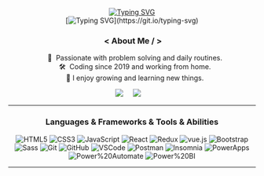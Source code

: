 <!--
**Zohoorparvaz/zohoorparvaz** is a ✨ _special_ ✨ repository because its `README.md` (this file) appears on your GitHub profile.

Here are some ideas to get you started:

- 🔭 I’m currently working on ...
- 🌱 I’m currently learning ...
- 👯 I’m looking to collaborate on ...
- 🤔 I’m looking for help with ...
- 💬 Ask me about ...
- 📫 How to reach me: ...
- 😄 Pronouns: ...
- ⚡ Fun fact: ...
-->

<div align="center">
 
[![Typing SVG](https://readme-typing-svg.herokuapp.com?font=Climate+Crisis&pause=1000&width=435&lines=Hello+from+the+other+side!;I+am+Alireza;I+am+a+software+developer;I+am+passionate+about+learning)](https://git.io/typing-svg)       
[![Typing SVG](https://readme-typing-svg.herokuapp.com?font=Montserrat&color=%239B8484&size=22&duration=4000&center=true&vCenter=true&width=416&lines=Welcome+to+my+Github+profile.;html%2C+css+%2Cjavascript%2C+react%2C+redux%2C+vue%2C+M365,...)](https://git.io/typing-svg) 
       
### &nbsp;< About Me / >

&nbsp;&nbsp;&nbsp;:heartbeat: &nbsp;Passionate with problem solving and daily routines.\
&nbsp;&nbsp;&nbsp;:hammer_and_wrench: &nbsp;Coding since 2019 and working from home.\
&nbsp;&nbsp;&nbsp;🤞 I enjoy growing and learning new things.

 <p align="center">
  <a href="mailto:zohoorparvaz@gmail.com"><img src="https://img.shields.io/badge/gmail-%23D14836.svg?&style=for-the-badge&logo=gmail&logoColor=white" /></a>&nbsp;&nbsp;&nbsp;&nbsp;
  <a href="https://www.linkedin.com/zohoorparvaz/"><img src="https://img.shields.io/badge/linkedin-%230077B5.svg?&style=for-the-badge&logo=linkedin&logoColor=white" /></a>&nbsp;&nbsp;&nbsp;&nbsp;
</p>
<hr>

### Languages & Frameworks & Tools & Abilities

![HTML5](https://img.shields.io/badge/Html5-E34F26.svg?&style=for-the-badge&logo=html5&logoColor=orange&color=222)
![CSS3](https://img.shields.io/badge/Css3-%231572B6.svg?&style=for-the-badge&logo=css3&logoColor=blue&color=222)
![JavaScript](https://img.shields.io/badge/JavaScript-323330.svg?&style=for-the-badge&logo=javascript&logoColor=yellow&color=222)
![React](https://img.shields.io/badge/React-E34F26.svg?&style=for-the-badge&logo=react&logoColor=blue&color=222)
![Redux](https://img.shields.io/badge/Redux-02569B.svg?&style=for-the-badge&logo=redux&logoColor=purple&color=222)
![vue.js](https://img.shields.io/badge/Vue-E34F26.svg?&style=for-the-badge&logo=Vue.js&logoColor=Green&color=222)
![Bootstrap](https://img.shields.io/badge/Bootstrap-E34F26.svg?&style=for-the-badge&logo=bootstrap&logoColor=blue&color=222)
![Sass](https://img.shields.io/badge/Sass-02569B.svg?&style=for-the-badge&logo=sass&logoColor=pink&color=222)
![Git](https://img.shields.io/badge/Git-%23F05033.svg?&style=for-the-badge&logo=git&logoColor=orange&color=222)
![GitHub](https://img.shields.io/badge/Github-%23121011.svg?&style=for-the-badge&logo=github&logoColor=white&color=222)
![VSCode](https://img.shields.io/badge/VsCode-007ACC.svg?&style=for-the-badge&logo=visual-studio-code&logoColor=blue&color=222)
![Postman](https://img.shields.io/badge/postman-%231572B6.svg?&style=for-the-badge&logo=postman&logoColor=orange&color=222)
![Insomnia](https://img.shields.io/badge/insomnia-%231572B6.svg?&style=for-the-badge&logo=insomnia&logoColor=blue&color=222)
![PowerApps](https://img.shields.io/badge/PowerApps-%231572B6.svg?&style=for-the-badge&logo=powerapps&logoColor=purple&color=222)
![Power%20Automate](https://img.shields.io/badge/power%20automate-%231572B6.svg?&style=for-the-badge&logo=power%20automate&logoColor=blue&color=222)
![Power%20BI](https://img.shields.io/badge/power%20BI-%231572B6.svg?&style=for-the-badge&logo=power%20BI&logoColor=yellow&color=222)

<hr>

  <!-- <p><b>:gear: &nbsp;GitHub Statistics</b></p>
  <br/>
<p align="center">
 <img height="197px" src="[![GitHub Streak](https://streak-stats.demolab.com?user=zohoorparvaz&hide_border=true&border_radius=3.5&mode=weekly)](https://git.io/streak-stats)" />
</p> -->

</div>
